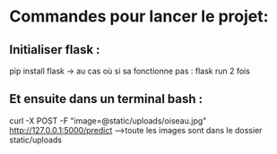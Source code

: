 # Commandes pour lancer le projet:

## Initialiser flask :
pip install flask
-> au cas où si sa fonctionne pas : flask run 2 fois

## Et ensuite dans un terminal bash :
curl -X POST -F "image=@static/uploads/oiseau.jpg" http://127.0.0.1:5000/predict
-->toute les images sont dans le dossier static/uploads